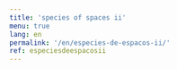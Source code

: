 ```yaml
---
title: 'species of spaces ii'
menu: true
lang: en
permalink: '/en/especies-de-espacos-ii/'
ref: especiesdeespacosii
---
```



